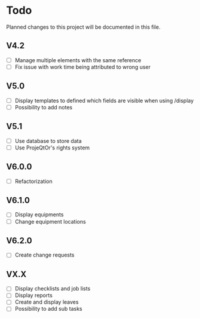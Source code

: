 # Todo
Planned changes to this project will be documented in this file.

## V4.2
 * [ ] Manage multiple elements with the same reference
 * [ ] Fix issue with work time being attributed to wrong user

## V5.0
 * [ ] Display templates to defined which fields are visible when using /display
 * [ ] Possibility to add notes

## V5.1
 * [ ] Use database to store data
 * [ ] Use ProjeQtOr's rights system

## V6.0.0
 * [ ] Refactorization

## V6.1.0
 * [ ] Display equipments
 * [ ] Change equipment locations

## V6.2.0
 * [ ] Create change requests

## VX.X
 * [ ] Display checklists and job lists
 * [ ] Display reports
 * [ ] Create and display leaves
 * [ ] Possibility to add sub tasks
